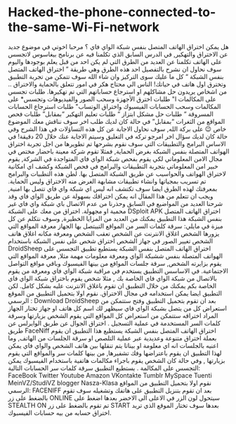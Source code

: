 # Hacked-the-phone-connected-to-the-same-Wi-Fi-network
هل يمكن اختراق الهاتف المتصل بنفس شبكة الواي فاي ؟  مرحبا اخوتي في موضوع جديد عن الاختراق والتهكير, في الدرس السابق الذي تكلمنا فيه عن برنامج بيغاسوس لاتجسس على الهاتف تكلمنا عن العديد من الطرق التي لم يكن احد من قبل يعلم بوجودها واليوم سوف نحاول ان نشرح بالتفصيل احد هذه الطرق وهي طريقة ” اختراق الهاتف المتصل بنفس الشبكة “ كل ما عليك سوى التركيز وان شاء الله سوف تتمكن من تجربة التطبيق وتخترق اول هاتف في حياتك!  الناس الي محتاج هكر في امور تتعلق بالحماية والاختراق ..   من اشخاص يريدون حل مشاكلهم او استرجاع حساباتهم التي تم تهكيرها.   طلبات  تجسس على المكالمات ا" طلبات اخترق الأجهزة وسحب الصور والفيديوهات وتجسس* على المكالمات وسحب الحسابات الفيسبوك واختراق الوتساب"  طلبات استرجاع الحسابات المسروقة “ طلبات حل مشكل ابتزاز “ طلبات تعليم التهكير “بمقابل” طلبات فحص المواقع من الثغرات “بمقابل” في حالة كان لديك طلب اخر سوف نناقش معك الموضوع خاص 😉  على بركة الله, سوف نحاول الاجابة عن كل هذه التساؤلات في هذا الشرح وفي حالة كان لديك سؤال اخر امرجو تركه في التعليق وسيتم الاجابة عنك خلال 20 دقيقة!   في الاساس البرامج والتطبيقات التي سوف نقوم بشرحها تم تطويرها من اجل تجربة اختراق الهواتف المتصلة بنفس الشبكة بغرض الحماية, فمثلا تقوم شركة معينة باحضار مختص في مجال الامن المعلوماتي لكي يقوم بفحص شبكة الواي فاي المتواجدة في الشركة, يقوم خبير امن المعلوماتي بتجربة التطبيقات والبرامج في فحص الشبكة وكشف اي امكانية لاختراق الهواتف والحواسيب عن طريق الشبكة المتصل بها. لطن هذه التطبيات والبرامج تم تسريب بمجياتها وانشاء تطبيقات مشابهة الغرض منه الاختراق وليس الحماية.  بمعرفتك لهذه الطرق ايضا سوف تكتشف انه ليس اي شبكة واي فاي تتصل بها امنية, ويجب ان تتعلم من هذا المقال انه يمكن اختراقك بسهولة عن طريق الواي فاي وقد شرحنا العديد من المواضيع في السابق وحذرنا من عدم الاتصال باي شبكة واي فاي غير محمية او مجهولة.  اختراق من معك على الشبكة DSploit APK اختراق الهاتف المتصل بنفس الشبكة هذا التطبيق يمكنك من العديد من المزايا الخطيرة, وسوف نتكلم عن كل ميزة في مايلي:  سرقة كلمات السر من المواقع التييتصل بها الجهاز معرفة المواقع التي يزورها الشخص اغلاق الانترنت عن الشخص تعقب الشخص ومعرفة مكانه اغلاق هاتف الشخص  تغيير الصور في جهاز الشخص  اختراق شخص على نفس الشبكة باستخدام DroidSheep  اختراق الهاتف المتصل بنفس الشبكة يستطيع تطبيق التجسس على الهواتف المتصلة بنفس ششبكة الواي ومعرفة معلومات مهمة مثلا, معرفة المواقع التي يقوم بزايرته الشخص, سرقة جلسات المواقع من بينها الفيسبوك وباقي مواقع التواصل الاجتماعية.  في الاساسس التطبيق يستخدم في مراقبة شبكة الواي فاي ومعرفة من يقوم بالاتصال من شبكة الواي فاي الخاصة بك , مثلا شخص يقوم باختراق شبكة الواي فاي الخاصة بكم يمكنك من خلال التطبيق ان تقوم باغلاق الانترنت عليه بشكل كامل. لكن التطبيق ايضا يمكن استخدامه في مجال الاختراق.  نقوم اولا بتحميل التطبيق من  الموقع الرسمي : Download DroidSheep بعد ان تقوم بتحميل التطبيق وفتح ستتمكن من استعراض كل من يتصل بشبكة الواي فاي سيظهر لك اسم كل هاتف او جهاز تختار الجهاز المراد اختراقه  ستتمكن من استعراض كل المواقع التي يقوم الشخص بزيارتها وسرقة كلمات السر المستخدمة في عملية التسجيل . اختراق الجوال عن طريق الوايرلس عن طريق FaceNiff  اختراق الهاتف المتصل بنفس الشبكة يستطيع هذا التطبيق ان يقوم بعملة اختراق متنوعة وعديدية عبر عملية التلصص او سرقة الجلسات من الهاتف, وما اعنيه بالجلسات انه اي معلومة او بيناتا يتم تنقلها بين هاتف الشخص والواي فاي يمكن لهذا التطبيق ان يقوم باعتراضها وفك تشفيرها, من بينها كلمات سر  والمواقع التي يقوم بزيارتها , وفي حالة كان الشخص يقوم باجراء مكالمات هاتفية باستخدام الفيسبوك يمكن التجسس على المكالمة .  يستطيع التطبيق سرقة كلمات سر الحسابات التالية:      FaceBook     Twitter     Youtube     Amazon     VKontakte     Tumblr     MySpace     Tuenti     MeinVZ/StudiVZ     blogger     Nasza-Klasa  نقوم اولا بتحميل التطبيق من المواقع الرسمي: FACENIFF  بعد ان تقوم بتنزيل التطبيق على هاتفك وتشغيله سوف تقوم بالضغط على زر ONLINE سيتحول لون الزر في الاعلى الى الاخضر بعدها اضغط على STEALTH ON  تم تقوم بالضغط على زر START بعدها سوف تختار الموقع الذي تريد اختراق حسابه من بيه حسابات الفيسبوك.
